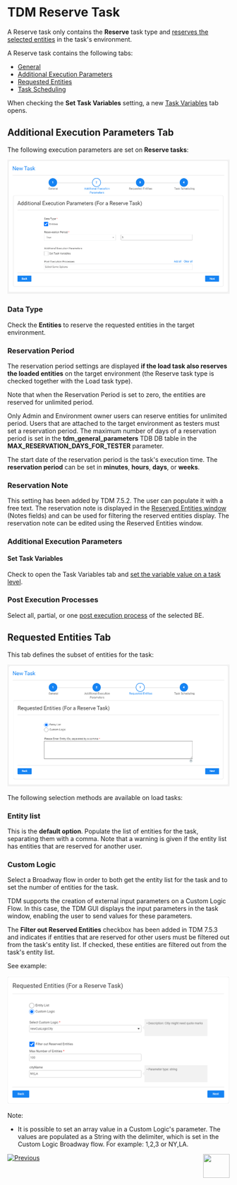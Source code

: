 # TDM Reserve Task

A Reserve task only contains the **Reserve** task type and [reserves the selected entities](/articles/TDM/tdm_architecture/08_entity_reservation.md) in the task's environment.

A Reserve task contains the following tabs:

- [General](14a_task_general_tab.md)
- [Additional Execution Parameters](#additional-execution-parameters-tab)
- [Requested Entities](#requested-entities-tab)
- [Task Scheduling](22_task_execution_timing_tab.md)

When checking the **Set Task Variables** setting, a new [Task Variables](23_task_globals_tab.md) tab opens.

## Additional Execution Parameters Tab

The following execution parameters are set on **Reserve tasks**:

![additional exe params](images/reserve_task_additional_exe_params.png)



### Data Type

Check the **Entities** to reserve the requested entities in the target environment.

### Reservation Period

The reservation period settings are displayed **if the load task also reserves the loaded entities** on the target environment (the Reserve task type is checked together with the Load task type).

Note that when the Reservation Period is set to zero, the entities are reserved for unlimited period.  

Only Admin and Environment owner users can reserve entities for unlimited period. Users that are attached to the target environment as testers  must set a reservation period. The maximum number of days of a reservation period is set in the **tdm_general_parameters** TDB DB table in the **MAX_RESERVATION_DAYS_FOR_TESTER** parameter.

The start date of the reservation period is the task's execution time. The **reservation period** can be set in **minutes**, **hours**, **days**, or **weeks**.

### Reservation Note

This setting has been added by TDM 7.5.2. The user can populate it with a free text. The reservation note is displayed in the [Reserved Entities window](13_reserved_entities_window.md) (Notes fields) and can be used for filtering the reserved entities display. The reservation note can be edited using the Reserved Entities window.

### Additional Execution Parameters

#### Set Task Variables 

Check to open the Task Variables tab and [set the variable value on a task level](23_task_globals_tab.md).

### Post Execution Processes

Select all, partial, or one [post execution process](04_tdm_gui_business_entity_window.md#post-execution-processes-tab) of the selected BE.



## Requested Entities Tab

This tab defines the subset of entities for the task:

![requested entities](images/reserve_task_requested_entities.png)

The following selection methods are available on load tasks: 

### Entity list 

This is the **default option**. Populate the list of entities for the task, separating them with a comma.  Note that a warning is given if the entity list has entities that are reserved for another user.

### Custom Logic

Select a Broadway flow in order to both get the entity list for the task and to set the number of entities for the task.

TDM supports the creation of external input parameters on a Custom Logic Flow. In this case, the TDM GUI displays the input parameters in the task window, enabling the user to send values for these parameters. 

The **Filter out Reserved Entities** checkbox has been added in TDM 7.5.3 and indicates if entities that are reserved for other users must be filtered out from the task's entity list. If checked, these entities are filtered out from the task's entity list.

See example:

![custom logic](images/reserve_task_requested_entities_custom_logic_2.png)

Note:

- It is possible to set an array value in a Custom Logic's parameter. The values are populated as a String with the delimiter, which is set in the Custom Logic Broadway flow. For example: 1,2,3 or NY,LA.  


 [![Previous](/articles/images/Previous.png)](19_delete_only_task.md)[<img align="right" width="60" height="54" src="/articles/images/Next.png">](25_task_tdmdb_tables.md)
